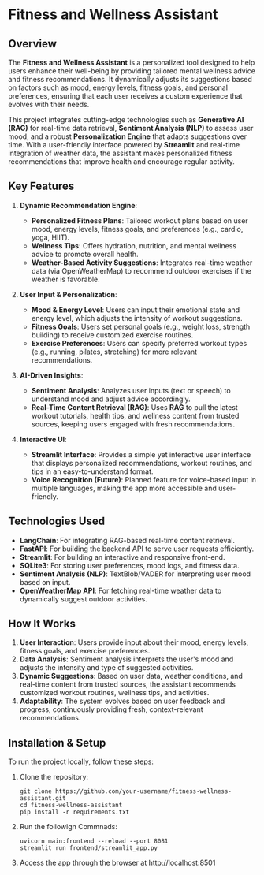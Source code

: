 # **Fitness and Wellness Assistant**

## **Overview**
The **Fitness and Wellness Assistant** is a personalized tool designed to help users enhance their well-being by providing tailored mental wellness advice and fitness recommendations. It dynamically adjusts its suggestions based on factors such as mood, energy levels, fitness goals, and personal preferences, ensuring that each user receives a custom experience that evolves with their needs.

This project integrates cutting-edge technologies such as **Generative AI (RAG)** for real-time data retrieval, **Sentiment Analysis (NLP)** to assess user mood, and a robust **Personalization Engine** that adapts suggestions over time. With a user-friendly interface powered by **Streamlit** and real-time integration of weather data, the assistant makes personalized fitness recommendations that improve health and encourage regular activity.

## **Key Features**
1. **Dynamic Recommendation Engine**:
   - **Personalized Fitness Plans**: Tailored workout plans based on user mood, energy levels, fitness goals, and preferences (e.g., cardio, yoga, HIIT).
   - **Wellness Tips**: Offers hydration, nutrition, and mental wellness advice to promote overall health.
   - **Weather-Based Activity Suggestions**: Integrates real-time weather data (via OpenWeatherMap) to recommend outdoor exercises if the weather is favorable.

2. **User Input & Personalization**:
   - **Mood & Energy Level**: Users can input their emotional state and energy level, which adjusts the intensity of workout suggestions.
   - **Fitness Goals**: Users set personal goals (e.g., weight loss, strength building) to receive customized exercise routines.
   - **Exercise Preferences**: Users can specify preferred workout types (e.g., running, pilates, stretching) for more relevant recommendations.

3. **AI-Driven Insights**:
   - **Sentiment Analysis**: Analyzes user inputs (text or speech) to understand mood and adjust advice accordingly.
   - **Real-Time Content Retrieval (RAG)**: Uses **RAG** to pull the latest workout tutorials, health tips, and wellness content from trusted sources, keeping users engaged with fresh recommendations.

4. **Interactive UI**:
   - **Streamlit Interface**: Provides a simple yet interactive user interface that displays personalized recommendations, workout routines, and tips in an easy-to-understand format.
   - **Voice Recognition (Future)**: Planned feature for voice-based input in multiple languages, making the app more accessible and user-friendly.

## **Technologies Used**
- **LangChain**: For integrating RAG-based real-time content retrieval.
- **FastAPI**: For building the backend API to serve user requests efficiently.
- **Streamlit**: For building an interactive and responsive front-end.
- **SQLite3**: For storing user preferences, mood logs, and fitness data.
- **Sentiment Analysis (NLP)**: TextBlob/VADER for interpreting user mood based on input.
- **OpenWeatherMap API**: For fetching real-time weather data to dynamically suggest outdoor activities.
  
## **How It Works**
1. **User Interaction**: Users provide input about their mood, energy levels, fitness goals, and exercise preferences.
2. **Data Analysis**: Sentiment analysis interprets the user's mood and adjusts the intensity and type of suggested activities.
3. **Dynamic Suggestions**: Based on user data, weather conditions, and real-time content from trusted sources, the assistant recommends customized workout routines, wellness tips, and activities.
4. **Adaptability**: The system evolves based on user feedback and progress, continuously providing fresh, context-relevant recommendations.

## **Installation & Setup**
To run the project locally, follow these steps:

1. Clone the repository:
   ```
   git clone https://github.com/your-username/fitness-wellness-assistant.git
   cd fitness-wellness-assistant
   pip install -r requirements.txt
   ```
2. Run the followign Commnads:
   ```
   uvicorn main:frontend --reload --port 8081
   streamlit run frontend/streamlit_app.py
   ```
3. Access the app through the browser at http://localhost:8501
